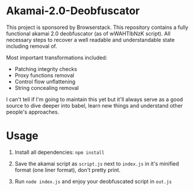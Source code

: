 # Akamai-2.0-Deobfuscator
 This project is sponsored by Browserstack. 
This repository contains a fully functional akamai 2.0 deobfuscator (as of wWAHTlbNzK script). All necessary steps to recover a well readable and understandable state including removal of.

Most important transformations included:
- Patching integrity checks
- Proxy functions removal
- Control flow unflattening
- String concealing removal

I can't tell if I'm going to maintain this yet but it'll always serve as a good source to dive deeper into babel, learn new things and understand other people's approaches.

# Usage

1. Install all dependencies: `npm install`

2. Save the akamai script as `script.js` next to `index.js` in it's minified format (one liner format), don't pretty print.

3. Run `node index.js` and enjoy your deobfuscated script in `out.js`
